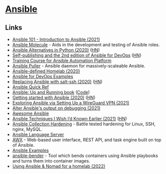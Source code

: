 # [Ansible](https://www.ansible.com)

## Links

- [Ansible 101 - Introduction to Ansible (2021)](https://www.youtube.com/watch?v=goclfp6a2IQ)
- [Ansible Molecule](https://github.com/ansible-community/molecule) - Aids in the development and testing of Ansible roles.
- [Ansible Alternatives in Python (2020)](http://blog.rfox.eu/en/Explorations/Trying_Ansible_alternatives_in_python.html) ([HN](https://news.ycombinator.com/item?id=23506223))
- [Self-publishing and the 2nd edition of Ansible for DevOps](https://www.jeffgeerling.com/blog/2020/self-publishing-and-2nd-edition-ansible-devops) ([HN](https://news.ycombinator.com/item?id=24138969))
- [Training Course for Ansible Automation Platform](https://github.com/ansible/workshops)
- [Ansible Puller](https://github.com/teslamotors/ansible_puller) - Ansible daemon for massively-scaleable Ansible.
- [Ansible-defined Homelab (2020)](https://0xc45.com/blog/ansible-defined-homelab/)
- [Ansible for DevOps Examples](https://github.com/geerlingguy/ansible-for-devops)
- [Replacing Ansible with salt-ssh (2020)](https://blog.hartwork.org/posts/replacing-ansible-with-salt-ssh-for-speed-and-for-good/) ([HN](https://news.ycombinator.com/item?id=24856502))
- [Ansible Quick Ref](https://github.com/lorin/ansible-quickref)
- [Ansible: Up and Running book](http://www.ansiblebook.com/) ([Code](https://github.com/ansiblebook/ansiblebook))
- [Getting started with Ansible (2020)](https://steampunk.si/blog/getting-started-with-ansible/) ([HN](https://news.ycombinator.com/item?id=25122103))
- [Exploring Ansible via Setting Up a WireGuard VPN (2021)](https://www.tangramvision.com/blog/exploring-ansible-via-setting-up-a-wireguard-vpn)
- [Alter Ansible's output on debugging (2021)](https://jpmens.net/2021/03/12/alter-ansible-s-output-on-debugging/)
- [Awesome Ansible](https://github.com/KeyboardInterrupt/awesome-ansible)
- [Ansible Techniques I Wish I’d Known Earlier (2021)](https://zwischenzugs.com/2021/08/27/five-ansible-techniques-i-wish-id-known-earlier/) ([HN](https://news.ycombinator.com/item?id=28327694))
- [Ansible Collection Hardening](https://github.com/dev-sec/ansible-collection-hardening) - Battle tested hardening for Linux, SSH, nginx, MySQL.
- [Ansible Language Server](https://github.com/ansible/ansible-language-server)
- [AWX](https://github.com/ansible/awx) - Web-based user interface, REST API, and task engine built on top of Ansible.
- [Ansible Examples](https://github.com/ansible/ansible-examples)
- [ansible-bender](https://github.com/ansible-community/ansible-bender) - Tool which bends containers using Ansible playbooks and turns them into container images.
- [Using Ansible & Nomad for a homelab (2022)](https://blog.aleksic.dev/using-ansible-and-nomad-for-a-homelab-part-1)
